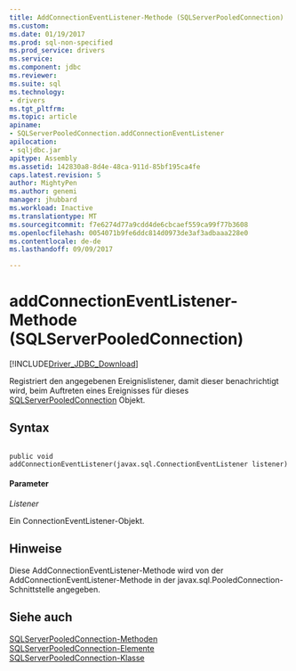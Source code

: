 ```yaml
---
title: AddConnectionEventListener-Methode (SQLServerPooledConnection) | Microsoft Docs
ms.custom: 
ms.date: 01/19/2017
ms.prod: sql-non-specified
ms.prod_service: drivers
ms.service: 
ms.component: jdbc
ms.reviewer: 
ms.suite: sql
ms.technology:
- drivers
ms.tgt_pltfrm: 
ms.topic: article
apiname:
- SQLServerPooledConnection.addConnectionEventListener
apilocation:
- sqljdbc.jar
apitype: Assembly
ms.assetid: 142830a8-8d4e-48ca-911d-85bf195ca4fe
caps.latest.revision: 5
author: MightyPen
ms.author: genemi
manager: jhubbard
ms.workload: Inactive
ms.translationtype: MT
ms.sourcegitcommit: f7e6274d77a9cdd4de6cbcaef559ca99f77b3608
ms.openlocfilehash: 0054071b9fe6ddc814d0973de3af3adbaaa228e0
ms.contentlocale: de-de
ms.lasthandoff: 09/09/2017

---
```

# <a name="addconnectioneventlistener-method-sqlserverpooledconnection"></a>addConnectionEventListener-Methode (SQLServerPooledConnection)
[!INCLUDE[Driver_JDBC_Download](../../../includes/driver_jdbc_download.md)]

  Registriert den angegebenen Ereignislistener, damit dieser benachrichtigt wird, beim Auftreten eines Ereignisses für dieses [SQLServerPooledConnection](../../../connect/jdbc/reference/sqlserverpooledconnection-class.md) Objekt.  
  
## <a name="syntax"></a>Syntax  
  
```  
  
public void addConnectionEventListener(javax.sql.ConnectionEventListener listener)  
```  
  
#### <a name="parameters"></a>Parameter  
 *Listener*  
  
 Ein ConnectionEventListener-Objekt.  
  
## <a name="remarks"></a>Hinweise  
 Diese AddConnectionEventListener-Methode wird von der AddConnectionEventListener-Methode in der javax.sql.PooledConnection-Schnittstelle angegeben.  
  
## <a name="see-also"></a>Siehe auch  
 [SQLServerPooledConnection-Methoden](../../../connect/jdbc/reference/sqlserverpooledconnection-methods.md)   
 [SQLServerPooledConnection-Elemente](../../../connect/jdbc/reference/sqlserverpooledconnection-members.md)   
 [SQLServerPooledConnection-Klasse](../../../connect/jdbc/reference/sqlserverpooledconnection-class.md)  
  
  

